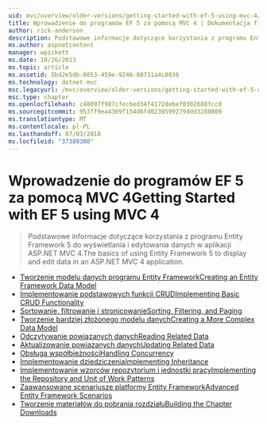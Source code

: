 ```yaml
---
uid: mvc/overview/older-versions/getting-started-with-ef-5-using-mvc-4/index
title: Wprowadzenie do programów EF 5 za pomocą MVC 4 | Dokumentacja firmy Microsoft
author: rick-anderson
description: Podstawowe informacje dotyczące korzystania z programu Entity Framework 5 do wyświetlania i edytowania danych w aplikacji ASP.NET MVC 4.
ms.author: aspnetcontent
manager: wpickett
ms.date: 10/26/2013
ms.topic: article
ms.assetid: 5bd2e5db-8053-459e-9246-08731a4c8036
ms.technology: dotnet-mvc
msc.legacyurl: /mvc/overview/older-versions/getting-started-with-ef-5-using-mvc-4
msc.type: chapter
ms.openlocfilehash: c48097f987cfec6ed34f4172debef0302688fcc8
ms.sourcegitcommit: 953ff9ea4369f154d6fd0239599279ddd3280009
ms.translationtype: MT
ms.contentlocale: pl-PL
ms.lasthandoff: 07/03/2018
ms.locfileid: "37389300"
---
```

<a name="getting-started-with-ef-5-using-mvc-4"></a><span data-ttu-id="5b150-103">Wprowadzenie do programów EF 5 za pomocą MVC 4</span><span class="sxs-lookup"><span data-stu-id="5b150-103">Getting Started with EF 5 using MVC 4</span></span>
====================
> <span data-ttu-id="5b150-104">Podstawowe informacje dotyczące korzystania z programu Entity Framework 5 do wyświetlania i edytowania danych w aplikacji ASP.NET MVC 4.</span><span class="sxs-lookup"><span data-stu-id="5b150-104">The basics of using Entity Framework 5 to display and edit data in an ASP.NET MVC 4 application.</span></span>


- [<span data-ttu-id="5b150-105">Tworzenie modelu danych programu Entity Framework</span><span class="sxs-lookup"><span data-stu-id="5b150-105">Creating an Entity Framework Data Model</span></span>](creating-an-entity-framework-data-model-for-an-asp-net-mvc-application.md)
- [<span data-ttu-id="5b150-106">Implementowanie podstawowych funkcji CRUD</span><span class="sxs-lookup"><span data-stu-id="5b150-106">Implementing Basic CRUD Functionality</span></span>](implementing-basic-crud-functionality-with-the-entity-framework-in-asp-net-mvc-application.md)
- [<span data-ttu-id="5b150-107">Sortowanie, filtrowanie i stronicowanie</span><span class="sxs-lookup"><span data-stu-id="5b150-107">Sorting, Filtering, and Paging</span></span>](sorting-filtering-and-paging-with-the-entity-framework-in-an-asp-net-mvc-application.md)
- [<span data-ttu-id="5b150-108">Tworzenie bardziej złożonego modelu danych</span><span class="sxs-lookup"><span data-stu-id="5b150-108">Creating a More Complex Data Model</span></span>](creating-a-more-complex-data-model-for-an-asp-net-mvc-application.md)
- [<span data-ttu-id="5b150-109">Odczytywanie powiązanych danych</span><span class="sxs-lookup"><span data-stu-id="5b150-109">Reading Related Data</span></span>](reading-related-data-with-the-entity-framework-in-an-asp-net-mvc-application.md)
- [<span data-ttu-id="5b150-110">Aktualizowanie powiązanych danych</span><span class="sxs-lookup"><span data-stu-id="5b150-110">Updating Related Data</span></span>](updating-related-data-with-the-entity-framework-in-an-asp-net-mvc-application.md)
- [<span data-ttu-id="5b150-111">Obsługa współbieżności</span><span class="sxs-lookup"><span data-stu-id="5b150-111">Handling Concurrency</span></span>](handling-concurrency-with-the-entity-framework-in-an-asp-net-mvc-application.md)
- [<span data-ttu-id="5b150-112">Implementowanie dziedziczenia</span><span class="sxs-lookup"><span data-stu-id="5b150-112">Implementing Inheritance</span></span>](implementing-inheritance-with-the-entity-framework-in-an-asp-net-mvc-application.md)
- [<span data-ttu-id="5b150-113">Implementowanie wzorców repozytorium i jednostki pracy</span><span class="sxs-lookup"><span data-stu-id="5b150-113">Implementing the Repository and Unit of Work Patterns</span></span>](implementing-the-repository-and-unit-of-work-patterns-in-an-asp-net-mvc-application.md)
- [<span data-ttu-id="5b150-114">Zaawansowane scenariusze platformy Entity Framework</span><span class="sxs-lookup"><span data-stu-id="5b150-114">Advanced Entity Framework Scenarios</span></span>](advanced-entity-framework-scenarios-for-an-mvc-web-application.md)
- [<span data-ttu-id="5b150-115">Tworzenie materiałów do pobrania rozdziału</span><span class="sxs-lookup"><span data-stu-id="5b150-115">Building the Chapter Downloads</span></span>](building-the-ef5-mvc4-chapter-downloads.md)

